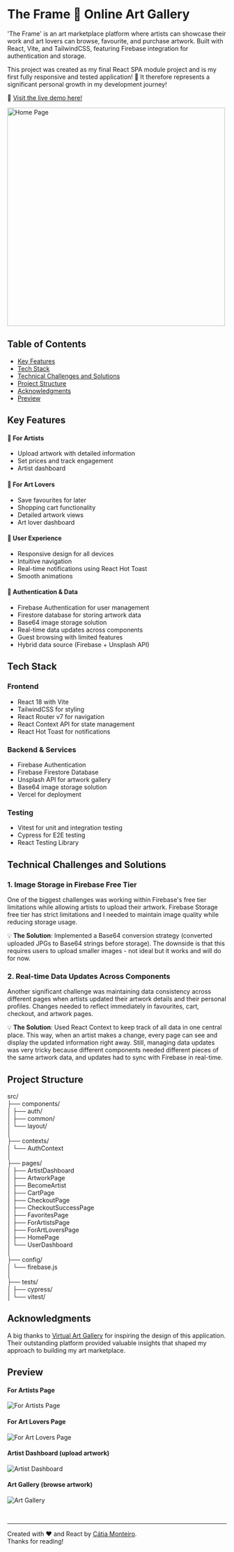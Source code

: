 # The Frame 🎨 Online Art Gallery

'The Frame' is an art marketplace platform where artists can showcase their work and art lovers can browse, favourite, and purchase artwork. Built with React, Vite, and TailwindCSS, featuring Firebase integration for authentication and storage.

This project was created as my final React SPA module project and is my first fully responsive and tested application! 🎉 It therefore represents a significant personal growth in my development journey! 


🔗 [Visit the live demo here!](https://online-art-gallery-react.vercel.app/)

<img src="public/images/screenshots/home-page.png" alt="Home Page" width="500" />

<br>


## Table of Contents

- [Key Features](#key-features)
- [Tech Stack](#tech-stack)
- [Technical Challenges and Solutions](#technical-challenges-and-solutions)
- [Project Structure](#project-structure)
- [Acknowledgments](#acknowledgments)
- [Preview](#preview)


## Key Features

#### 🎨 For Artists 

- Upload artwork with detailed information
- Set prices and track engagement
- Artist dashboard

#### 💖 For Art Lovers 
 
- Save favourites for later
- Shopping cart functionality
- Detailed artwork views
- Art lover dashboard

#### 💫 User Experience

- Responsive design for all devices
- Intuitive navigation
- Real-time notifications using React Hot Toast
- Smooth animations

#### 🔐 Authentication & Data

- Firebase Authentication for user management
- Firestore database for storing artwork data
- Base64 image storage solution
- Real-time data updates across components
- Guest browsing with limited features
- Hybrid data source (Firebase + Unsplash API)

## Tech Stack

### Frontend
- React 18 with Vite
- TailwindCSS for styling
- React Router v7 for navigation
- React Context API for state management
- React Hot Toast for notifications

### Backend & Services
- Firebase Authentication
- Firebase Firestore Database
- Unsplash API for artwork gallery
- Base64 image storage solution
- Vercel for deployment

### Testing
- Vitest for unit and integration testing
- Cypress for E2E testing
- React Testing Library

## Technical Challenges and Solutions

### 1. Image Storage in Firebase Free Tier
One of the biggest challenges was working within Firebase's free tier limitations while allowing artists to upload their artwork. Firebase Storage free tier has strict limitations and I needed to maintain image quality while reducing storage usage.

💡 **The Solution**: Implemented a Base64 conversion strategy (converted uploaded JPGs to Base64 strings before storage). The downside is that this requires users to upload smaller images - not ideal but it works and will do for now.

### 2. Real-time Data Updates Across Components
Another significant challenge was maintaining data consistency across different pages when artists updated their artwork details and their personal profiles. Changes needed to reflect immediately in favourites, cart, checkout, and artwork pages.

💡 **The Solution**: Used React Context to keep track of all data in one central place. This way, when an artist makes a change, every page can see and display the updated information right away. Still, managing data updates was very tricky because different components needed different pieces of the same artwork data, and updates had to sync with Firebase in real-time. 

## Project Structure

src/     
├── components/       
│ ├── auth/     
│ ├── common/    
│ └── layout/    
│     
├── contexts/    
│ └── AuthContext    
│     
├── pages/    
│ ├── ArtistDashboard    
│ ├── ArtworkPage    
│ ├── BecomeArtist    
│ ├── CartPage    
│ ├── CheckoutPage    
│ ├── CheckoutSuccessPage     
│ ├── FavoritesPage     
│ ├── ForArtistsPage      
│ ├── ForArtLoversPage     
│ ├── HomePage     
│ └── UserDashboard     
│      
├── config/    
│ └── firebase.js    
│       
├── tests/     
│ ├── cypress/     
│ └── vitest/      


## Acknowledgments

A big thanks to [Virtual Art Gallery](https://virtualartgallery.com/) for inspiring the design of this application. Their outstanding platform provided valuable insights that shaped my approach to building my art marketplace.

## Preview

#### For Artists Page
![For Artists Page](public/images/screenshots/for-artists-page.png)


#### For Art Lovers Page
![For Art Lovers Page](public/images/screenshots/for-art-lovers-page.png)

#### Artist Dashboard (upload artwork)

![Artist Dashboard](public/images/screenshots/artist-dashboard.png)


#### Art Gallery (browse artwork)

![Art Gallery](public/images/screenshots/art-gallery.png)


<br>

---

Created with ❤️ and React by [Cátia Monteiro](https://github.com/diecatiamonteiro).     
Thanks for reading!